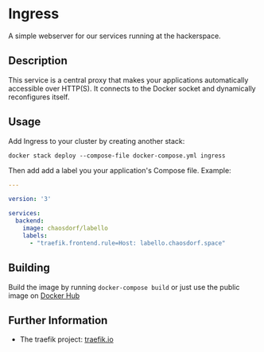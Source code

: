 # Ingress

A simple webserver for our services running at the hackerspace.

## Description

This service is a central proxy that makes your applications automatically accessible over HTTP(S). It connects to the Docker socket and dynamically reconfigures itself.

## Usage

Add Ingress to your cluster by creating another stack:

```Shell
docker stack deploy --compose-file docker-compose.yml ingress
```

Then add add a label you your application's Compose file. Example:

```YAML
---

version: '3'

services:
  backend:
    image: chaosdorf/labello
    labels:
      - "traefik.frontend.rule=Host: labello.chaosdorf.space"
```

## Building

Build the image by running `docker-compose build` or just use the public image on [Docker Hub](https://hub.docker.com/r/chaosdorf/ingress/)

## Further Information

 - The traefik project: [traefik.io](https://traefik.io/)
